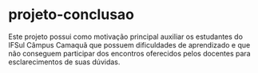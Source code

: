 # projeto-conclusao
Este projeto possui como motivação principal auxiliar os estudantes do IFSul Câmpus Camaquã que possuem dificuldades de aprendizado e que não conseguem participar dos encontros oferecidos pelos docentes para esclarecimentos de suas dúvidas. 

